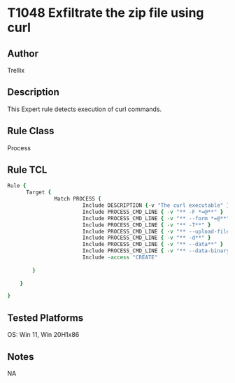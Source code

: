 # T1048 Exfiltrate the zip file using curl

## Author
Trellix

## Description
This Expert rule detects execution of curl commands.

## Rule Class 
Process

## Rule TCL
```tcl
Rule {
	  Target {
			   Match PROCESS {
						Include DESCRIPTION {-v "The curl executable" }
						Include PROCESS_CMD_LINE { -v "** -F *=@**" }
						Include PROCESS_CMD_LINE { -v "** --form *=@**" }
						Include PROCESS_CMD_LINE { -v "** -T**" }
						Include PROCESS_CMD_LINE { -v "** --upload-file**" }
						Include PROCESS_CMD_LINE { -v "** -d**" }
						Include PROCESS_CMD_LINE { -v "** --data**" }
						Include PROCESS_CMD_LINE { -v "** --data-binary**" }
						Include -access "CREATE"
				
		}
		
	}

}
```

## Tested Platforms
OS: Win 11, Win 20H1x86 

## Notes
NA
